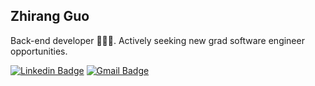 ## Zhirang Guo

Back-end developer 👨🏽‍💻. Actively seeking new grad software engineer opportunities.

[![Linkedin Badge](https://img.shields.io/badge/-imguozr-blue?style=flat-square&logo=Linkedin&logoColor=white&link=https://www.linkedin.com/in/imguozr/)](https://www.linkedin.com/in/imguozr/)
[![Gmail Badge](https://img.shields.io/badge/-imguozr@gmail.com-c14438?style=flat-square&logo=Gmail&logoColor=white&link=mailto:imguozr@gmail.com)](mailto:imguozr@gmail.com)
